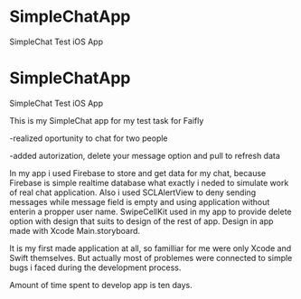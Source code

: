 # SimpleChatApp
SimpleChat Test iOS App


# SimpleChatApp
SimpleChat Test iOS App


This is my SimpleChat app for my test task for Faifly

-realized oportunity to chat for two people

-added autorization, delete your message option and pull to refresh data

In my app i used Firebase to store and get data for my chat, because Firebase is simple realtime database what 
exactly i neded to simulate work of real chat application.
Also i used SCLAlertView to deny sending messages while message field is empty and using application without enterin 
a propper user name.
SwipeCellKit used in my app to provide delete option with design that suits to design of the rest of app.
Design in app made with Xcode Main.storyboard.

It is my first made application at all, so familliar for me were only Xcode and Swift themselves.
But actually most of problemes were connected to simple bugs i faced during the development process.

Amount of time spent to develop app is ten days.
